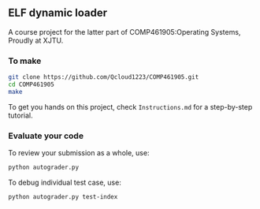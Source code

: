 ## ELF dynamic loader
A course project for the latter part of COMP461905:Operating Systems,
Proudly at XJTU.

### To make
```bash
git clone https://github.com/Qcloud1223/COMP461905.git
cd COMP461905
make
```
To get you hands on this project, check `Instructions.md` for a step-by-step tutorial.

### Evaluate your code
To review your submission as a whole, use:
```bash
python autograder.py
```
To debug individual test case, use:
```bash
python autograder.py test-index
```
